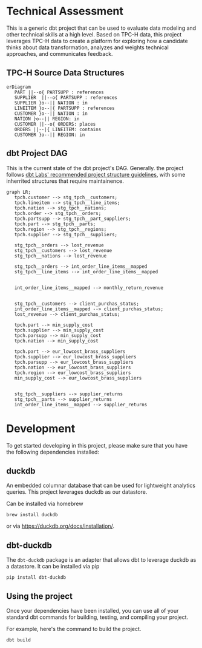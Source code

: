 # Technical Assessment


This is a generic dbt project that can be used to evaluate data modeling
and other technical skills at a high level. Based on TPC-H data, this project
leverages TPC-H data to create a platform for exploring how a candidate thinks
about data transformation, analyzes and weights technical approaches, and
communicates feedback.

## TPC-H Source Data Structures

```mermaid
erDiagram
   PART ||--o{ PARTSUPP : references
   SUPPLIER  ||--o{ PARTSUPP : references
   SUPPLIER }o--|| NATION : in
   LINEITEM }o--|{ PARTSUPP : references
   CUSTOMER }o--|| NATION : in
   NATION }o--|| REGION: in
   CUSTOMER ||--o{ ORDERS: places
   ORDERS ||--|{ LINEITEM: contains
   CUSTOMER }o--|| REGION: in
```

## dbt Project DAG

This is the current state of the dbt project's DAG. Generally. the project follows
[dbt Labs' recommended project structure guidelines][dbt labs structure], with some inherrited
structures that require maintainence.

```mermaid
graph LR;
   tpch.customer --> stg_tpch__customers;
   tpch.lineitem --> stg_tpch__line_items;
   tpch.nation --> stg_tpch__nations;
   tpch.order --> stg_tpch__orders;
   tpch.partsupp --> stg_tpch__part_suppliers;
   tpch.part --> stg_tpch__parts;
   tpch.region --> stg_tpch__regions;
   tpch.supplier --> stg_tpch__suppliers;

   stg_tpch__orders --> lost_revenue
   stg_tpch__customers --> lost_revenue
   stg_tpch__nations --> lost_revenue

   stg_tpch__orders --> int_order_line_items__mapped
   stg_tpch__line_items --> int_order_line_items__mapped


   int_order_line_items__mapped --> monthly_return_revenue


   stg_tpch__customers --> client_purchas_status;
   int_order_line_items__mapped --> client_purchas_status;
   lost_revenue --> client_purchas_status;

   tpch.part --> min_supply_cost
   tpch.supplier --> min_supply_cost
   tpch.parsupp --> min_supply_cost
   tpch.nation --> min_supply_cost

   tpch.part --> eur_lowcost_brass_suppliers
   tpch.supplier --> eur_lowcost_brass_suppliers
   tpch.parsupp --> eur_lowcost_brass_suppliers
   tpch.nation --> eur_lowcost_brass_suppliers
   tpch.region --> eur_lowcost_brass_suppliers
   min_supply_cost --> eur_lowcost_brass_suppliers


   stg_tpch__suppliers --> supplier_returns
   stg_tpch__parts --> supplier_returns
   int_order_line_items__mapped --> supplier_returns

```

# Development

To get started developing in this project, please make sure that you have the
following dependencies installed:

## duckdb

An embedded columnar database that can be used for lightweight analytics queries.
This project leverages duckdb as our datastore.

Can be installed via homebrew

```console
brew install duckdb
```

or via https://duckdb.org/docs/installation/.

## dbt-duckdb

The `dbt-duckdb` package is an adapter that allows dbt to leverage duckdb as
a datastore. It can be installed via pip

```console
pip install dbt-duckdb
```


## Using the project
Once your dependencies have been installed, you can use all of your standard
dbt commands for building, testing, and compiling your project.

For example, here's the command to build the project.
```console
dbt build
```

[dbt labs structure]: https://docs.getdbt.com/guides/best-practices/how-we-structure/1-guide-overview

